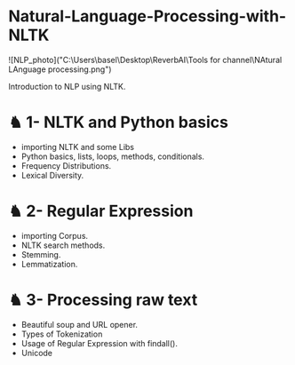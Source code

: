 # Natural-Language-Processing-with-NLTK
![NLP_photo]("C:\Users\basel\Desktop\ReverbAI\Tools for channel\NAtural LAnguage processing.png")

Introduction to NLP using NLTK.

# ♞ 1- NLTK and Python basics
- importing NLTK and some Libs
- Python basics, lists, loops, methods, conditionals.
- Frequency Distributions.
- Lexical Diversity.

# ♞ 2- Regular Expression
- importing Corpus.
- NLTK search methods.
- Stemming.
- Lemmatization.

# ♞ 3- Processing raw text
- Beautiful soup and URL opener.
- Types of Tokenization
- Usage of Regular Expression with findall().
- Unicode 
